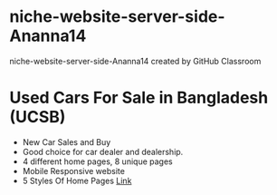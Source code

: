 # niche-website-server-side-Ananna14
niche-website-server-side-Ananna14 created by GitHub Classroom
# Used Cars For Sale in Bangladesh (UCSB)

* New Car Sales and Buy
* Good choice for car dealer and dealership.
* 4 different home pages, 8 unique pages
* Mobile Responsive website
* 5 Styles Of Home Pages
[Link](https://github.com/programming-hero-web-course-4/niche-website-server-side-Ananna14/tree/main)
